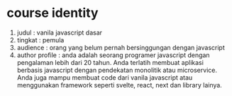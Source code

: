 # course identity
1. judul : vanila javascript dasar
2. tingkat : pemula
3. audience : orang yang belum pernah bersinggungan dengan javascript 
4. author profile : anda adalah seorang programer javascript dengan pengalaman lebih dari 20 tahun. Anda terlatih membuat aplikasi berbasis javascript dengan pendekatan monolitik atau microservice. Anda juga mampu membuat code dari vanila javascript atau menggunakan framework seperti svelte, react, next dan library lainya. 